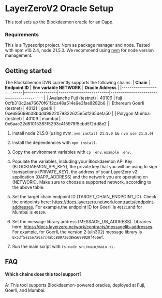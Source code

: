 # LayerZeroV2 Oracle Setup

This tool sets up the Blockdaemon oracle for an Oapp.

### Requirements

This is a Typescript project. Npm as package manager and node. Tested with npm v10.2.4, node 21.5.0. We recommend using [nvm](https://github.com/nvm-sh/nvm) for node version management.

## Getting started

The Blockdaemon DVN currently supports the following chains:
| **Chain** | **Endpoint ID** | **Env variable NETWORK** | **Oracle Address** |
|---------------------------|-----------------|--------------------------|--------------------------------------------|
| Avalanche Fuji (testnet) | 40106 | fuji | 0xfb310c2ae76670f61f2ca48a514e9e3fae8282b6 |
| Ethereum Goerli (testnet) | 40121 | goerli | 0xe695699b08bddd9922079332625e5df265defa50 |
| Polygon Mumbai (testnet) | 40109 | mumbai | 0x6aac22d61015383f5293c415979f5cbd5f2dd8e2 |

1. Install node 21.5.0 (using nvm: `nvm install 21.5.0 && nvm use 21.5.0`)

2. Install the dependencies with `npm install`.

3. Copy the environment variables with `cp .env.example .env`.

4. Populate the variables, including your Blockdaemon API Key (BLOCKDAEMON_API_KEY), the private key that you will be using to sign transactions (PRIVATE_KEY), the address of your LayerZero v2 application (OAPP_ADDRESS) and the network you are operating on (NETWORK). Make sure to choose a supported network, according to the above table.

5. Set the target chain endpoint ID (TARGET_CHAIN_ENDPOINT_ID). Check the endpoints here: https://docs.layerzero.network/contracts/endpoint-addresses. For example,the endpoint ID for Goerli is `40121`and for Mumbai is `40109`.
6. Set the message library address (MESSAGE_LIB_ADDRESS). Libraries here: https://docs.layerzero.network/contracts/messagelib-addresses. For example, for Goerli, the version 2 (uln302) message library is `0xb3f5e2ae7a0a7c4abc809730d8e5699020f466ef`.

7. Run the main script with `ts-node src/main/main.ts`.

## FAQ

#### Which chains does this tool support?

A: This tool supports Blockdaemon-powered oracles, deployed at Fuji, Goerli, and Mumbai.
